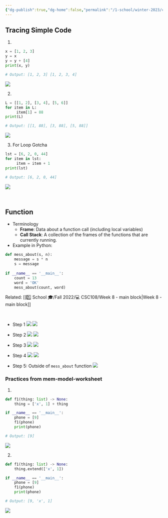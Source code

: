 ```yaml
---
{"dg-publish":true,"dg-home":false,"permalink":"/1-school/winter-2023/csc-148/lecture-notes/week-1-1-python-recap/","dgPassFrontmatter":true}
---
```



## Tracing Simple Code
1. 
```python
x = [1, 2, 3]
y = x
y = y + [4]
print(x, y)

# Output: [1, 2, 3] [1, 2, 3, 4]
```

![](https://i.imgur.com/BPA4Swb.png)


2. 
```python
L = [[1, 2], [3, 4], [5, 6]]
for item in L:
	 item[1] = 88
print(L)

# Output: [[1, 88], [3, 88], [5, 88]]
```

![](https://i.imgur.com/Td0tVxA.png)


3. For Loop Gotcha
```python
lst = [6, 2, 0, 44]
for item in lst:
	 item = item + 1
print(lst)

# Output: [6, 2, 0, 44]
```

![](https://i.imgur.com/bHFQIhu.png)



&nbsp;


## Function
- Terminology
	- **Frame**: Data about a function call (including local variables)
	- **Call Stack**: A collection of the frames of the functions that are currently running.
- Example in Python: 
```python
def mess_about(s, n):
    message = s * n 
    s = message
	
if __name__ == '__main__':
    count = 13
    word = 'OK' 
    mess_about(count, word)
```

Related: [[1️⃣ School 🎓/Fall 2022/💻 CSC108/Week 8 - main block\|Week 8 - main block]]

&nbsp;

- Step 1
![](https://i.imgur.com/WzVkH8g.png)
![](https://i.imgur.com/5UVZa4J.png)

- Step 2
![](https://i.imgur.com/ExXg2r7.png)
![](https://i.imgur.com/LUUd5dw.png)


- Step 3
![](https://i.imgur.com/A2kzHbN.png)
![](https://i.imgur.com/dARonFp.png)

- Step 4
![](https://i.imgur.com/9gxkWpS.png)
![](https://i.imgur.com/9bUeG1D.png)



- Step 5: Outside of `mess_about` function
![](https://i.imgur.com/jRQTL4M.png)

### Practices from mem-model-worksheet
1. 
```python
def f1(thing: list) -> None:
	thing = ['x', 1] + thing

if __name__ == '__main__':
	phone = [9]
	f1(phone)
	print(phone)

# Output: [9]
```
![](https://i.imgur.com/dBeKJBG.png)

2. 
```python
def f1(thing: list) -> None:
	thing.extend(['x', 1])

if __name__ == '__main__':
	phone = [9]
	f1(phone)
	print(phone)

# Output: [9, 'x', 1]
```
![](https://i.imgur.com/AoAGFhg.png)



